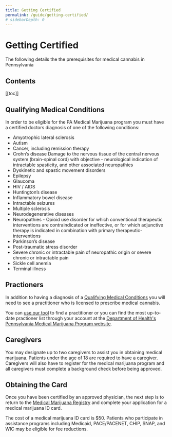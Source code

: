 ```yaml
---
title: Getting Certified
permalink: /guide/getting-certified/
# sidebarDepth: 0
---
```


# Getting Certified

The following details the the prerequisites for medical cannabis in Pennsylvania

## Contents
[[toc]]

<Ads />

## Qualifying Medical Conditions

In order to be eligible for the PA Medical Marijuana program you must have a certified doctors diagnosis of one of the following conditions:

- Amyotrophic lateral sclerosis
- Autism
- Cancer, including remission therapy
- Crohn’s disease
Damage to the nervous tissue of the central nervous system (brain-spinal cord) with objective - neurological indication of intractable spasticity, and other associated neuropathies
- Dyskinetic and spastic movement disorders
- Epilepsy
- Glaucoma
- HIV / AIDS
- Huntington’s disease
- Inflammatory bowel disease
- Intractable seizures
- Multiple sclerosis
- Neurodegenerative diseases
- Neuropathies - Opioid use disorder for which conventional therapeutic interventions are contraindicated or ineffective, or for which adjunctive therapy is indicated in combination with primary therapeutic- interventions
- Parkinson’s disease
- Post-traumatic stress disorder
- Severe chronic or intractable pain of neuropathic origin or severe chronic or intractable pain
- Sickle cell anemia
- Terminal illness


## Practioners 

In addition to having a diagnosis of a [Qualifying Medical Conditions](/guide/getting-certified.html#qualifying-medical-conditions) you will need to see a practitioner who is licensed to prescribe medical cannabis.

You can [use our tool](/tools/find-practitioners.html) to find a practitioner or you can find the most up-to-date practioner list through your account at the [Department of Health's Pennsylvania Medical Marijuana Program website](https://padohmmp.custhelp.com/app/login).

<Practitioners />


## Caregivers

You may designate up to two caregivers to assist you in obtaining medical marijuana. Patients under the age of 18 are required to have a caregiver. Caregivers will also have to register for the medical marijuana program and all caregivers must complete a background check before being approved. 

## Obtaining the Card

Once you have been certified by an approved physician, the next step is to return to the [Medical Marijuana Registry](https://padohmmp.custhelp.com/app/login) and complete your application for a medical marijuana ID card.

The cost of a medical marijuana ID card is $50. Patients who participate in assistance programs including Medicaid, PACE/PACENET, CHIP, SNAP, and WIC may be eligible for fee reductions.